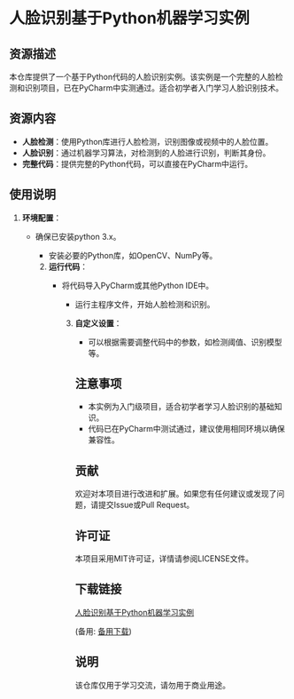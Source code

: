 # 人脸识别基于Python机器学习实例

## 资源描述

本仓库提供了一个基于Python代码的人脸识别实例。该实例是一个完整的人脸检测和识别项目，已在PyCharm中实测通过。适合初学者入门学习人脸识别技术。

## 资源内容

- **人脸检测**：使用Python库进行人脸检测，识别图像或视频中的人脸位置。
- **人脸识别**：通过机器学习算法，对检测到的人脸进行识别，判断其身份。
- **完整代码**：提供完整的Python代码，可以直接在PyCharm中运行。

## 使用说明

1. **环境配置**：
   - 确保已安装python 3.x。
      - 安装必要的Python库，如OpenCV、NumPy等。

      2. **运行代码**：
         - 将代码导入PyCharm或其他Python IDE中。
            - 运行主程序文件，开始人脸检测和识别。

            3. **自定义设置**：
               - 可以根据需要调整代码中的参数，如检测阈值、识别模型等。

               ## 注意事项

               - 本实例为入门级项目，适合初学者学习人脸识别的基础知识。
               - 代码已在PyCharm中测试通过，建议使用相同环境以确保兼容性。

               ## 贡献

               欢迎对本项目进行改进和扩展。如果您有任何建议或发现了问题，请提交Issue或Pull Request。

               ## 许可证

               本项目采用MIT许可证，详情请参阅LICENSE文件。

               ## 下载链接
               [人脸识别基于Python机器学习实例](https://pan.quark.cn/s/0a44b82b0927) 

               (备用: [备用下载](https://pan.baidu.com/s/1jTNXVcH_FnuOsm8Emesuig?pwd=1234))

               ## 说明

               该仓库仅用于学习交流，请勿用于商业用途。
